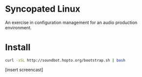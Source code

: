 # Syncopated Linux

An exercise in configuration management for an audio production environment.


# Install

```bash
curl -sSL http://soundbot.hopto.org/bootstrap.sh | bash
```

[insert screencast]
